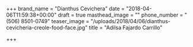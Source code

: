 +++
brand_name = "Dianthus Cevichera"
date = "2018-04-06T11:59:38+00:00"
draft = true
masthead_image = ""
phone_number = "(506) 8501-0749"
teaser_image = "/uploads/2018/04/06/dianthus-cevicheria-creole-food-face.jpg"
title = "Adilsa Fajardo Carrillo"

+++
